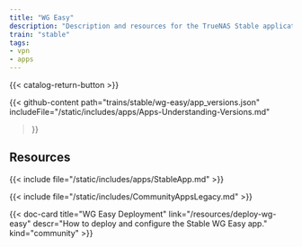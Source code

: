 ```yaml
---
title: "WG Easy"
description: "Description and resources for the TrueNAS Stable application called WG Easy."
train: "stable"
tags:
- vpn
- apps
---
```


{{< catalog-return-button >}}

{{< github-content 
    path="trains/stable/wg-easy/app_versions.json"
	includeFile="/static/includes/apps/Apps-Understanding-Versions.md"
>}}

## Resources

{{< include file="/static/includes/apps/StableApp.md" >}}

{{< include file="/static/includes/CommunityAppsLegacy.md" >}}

<div class="docs-sections">

{{< doc-card title="WG Easy Deployment" link="/resources/deploy-wg-easy"
descr="How to deploy and configure the Stable WG Easy app." kind="community" >}}

</div>